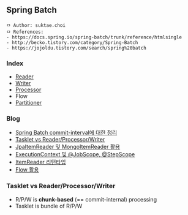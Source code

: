## Spring Batch

```
ㅁ Author: suktae.choi
ㅁ References:
- https://docs.spring.io/spring-batch/trunk/reference/htmlsingle
- http://becko.tistory.com/category/Spring-Batch
- https://jojoldu.tistory.com/search/spring%20batch
```

### Index
- [Reader](reader)
- [Writer](writer)
- [Processor](processor)
- Flow
- [Partitioner](https://marobiana.tistory.com/131)

### Blog
- [Spring Batch commit-interval에 대한 정리](http://sheerheart.tistory.com/entry/Spring-Batch-commitinterval%EC%97%90-%EB%8C%80%ED%95%9C-%EC%A0%95%EB%A6%AC)
- [Tasklet vs Reader/Processor/Writer](http://www.baeldung.com/spring-batch-tasklet-chunk)
- [JpaItemReader 및 MongoItemReader 활용](http://devjms.tistory.com/72)
- [ExecutionContext 및 @JobScope, @StepScope](https://jojoldu.tistory.com/330)
- [ItemReader 리턴타입](https://jojoldu.tistory.com/132)
- [Flow 활용](https://jojoldu.tistory.com/328)

### Tasklet vs Reader/Processor/Writer

- R/P/W is **chunk-based** (== commit-internal) processing
- Tasklet is bundle of R/P/W

